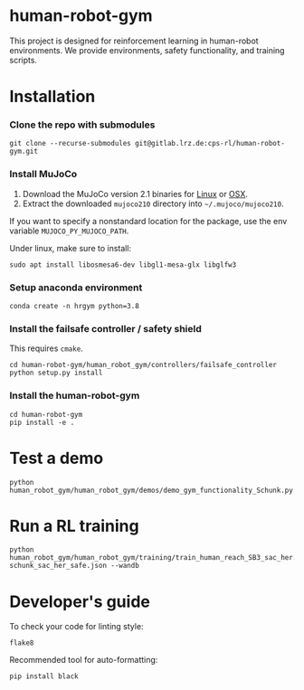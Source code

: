 # human-robot-gym

This project is designed for reinforcement learning in human-robot environments.
We provide environments, safety functionality, and training scripts.

# Installation
### Clone the repo with submodules
```
git clone --recurse-submodules git@gitlab.lrz.de:cps-rl/human-robot-gym.git
```
### Install MuJoCo
1. Download the MuJoCo version 2.1 binaries for
   [Linux](https://mujoco.org/download/mujoco210-linux-x86_64.tar.gz) or
   [OSX](https://mujoco.org/download/mujoco210-macos-x86_64.tar.gz).
1. Extract the downloaded `mujoco210` directory into `~/.mujoco/mujoco210`.

If you want to specify a nonstandard location for the package,
use the env variable `MUJOCO_PY_MUJOCO_PATH`.

Under linux, make sure to install: 
```
sudo apt install libosmesa6-dev libgl1-mesa-glx libglfw3
```
### Setup anaconda environment
```
conda create -n hrgym python=3.8
```
### Install the failsafe controller / safety shield
This requires `cmake`.
```
cd human-robot-gym/human_robot_gym/controllers/failsafe_controller
python setup.py install
```
### Install the human-robot-gym
```
cd human-robot-gym
pip install -e .
```

# Test a demo
```
python human_robot_gym/human_robot_gym/demos/demo_gym_functionality_Schunk.py
```

# Run a RL training
```
python human_robot_gym/human_robot_gym/training/train_human_reach_SB3_sac_her.py schunk_sac_her_safe.json --wandb
```

# Developer's guide
To check your code for linting style:
```
flake8
```
Recommended tool for auto-formatting: 
```
pip install black
```
